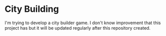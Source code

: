 # City Building
 I'm trying to develop a city builder game. I don't know improvement that this project has but it will be updated regularly after this repository created.
